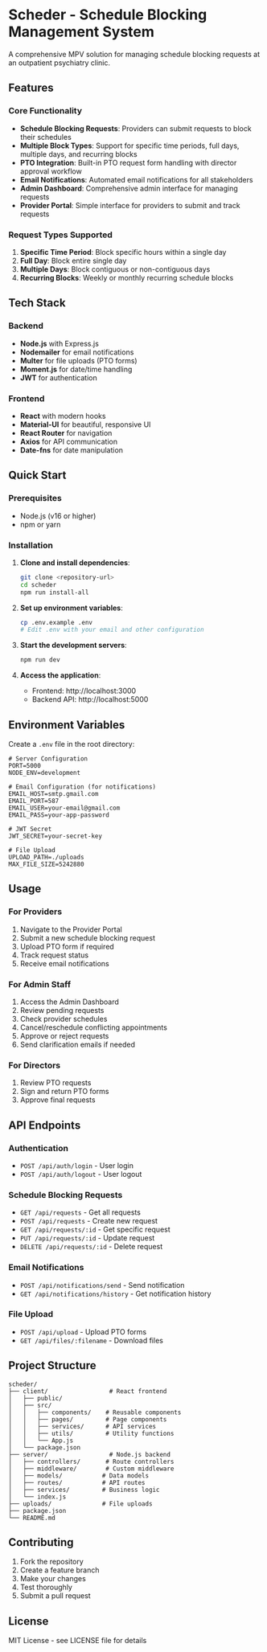 # Scheder - Schedule Blocking Management System

A comprehensive MPV solution for managing schedule blocking requests at an outpatient psychiatry clinic.

## Features

### Core Functionality
- **Schedule Blocking Requests**: Providers can submit requests to block their schedules
- **Multiple Block Types**: Support for specific time periods, full days, multiple days, and recurring blocks
- **PTO Integration**: Built-in PTO request form handling with director approval workflow
- **Email Notifications**: Automated email notifications for all stakeholders
- **Admin Dashboard**: Comprehensive admin interface for managing requests
- **Provider Portal**: Simple interface for providers to submit and track requests

### Request Types Supported
1. **Specific Time Period**: Block specific hours within a single day
2. **Full Day**: Block entire single day
3. **Multiple Days**: Block contiguous or non-contiguous days
4. **Recurring Blocks**: Weekly or monthly recurring schedule blocks

## Tech Stack

### Backend
- **Node.js** with Express.js
- **Nodemailer** for email notifications
- **Multer** for file uploads (PTO forms)
- **Moment.js** for date/time handling
- **JWT** for authentication

### Frontend
- **React** with modern hooks
- **Material-UI** for beautiful, responsive UI
- **React Router** for navigation
- **Axios** for API communication
- **Date-fns** for date manipulation

## Quick Start

### Prerequisites
- Node.js (v16 or higher)
- npm or yarn

### Installation

1. **Clone and install dependencies**:
   ```bash
   git clone <repository-url>
   cd scheder
   npm run install-all
   ```

2. **Set up environment variables**:
   ```bash
   cp .env.example .env
   # Edit .env with your email and other configuration
   ```

3. **Start the development servers**:
   ```bash
   npm run dev
   ```

4. **Access the application**:
   - Frontend: http://localhost:3000
   - Backend API: http://localhost:5000

## Environment Variables

Create a `.env` file in the root directory:

```env
# Server Configuration
PORT=5000
NODE_ENV=development

# Email Configuration (for notifications)
EMAIL_HOST=smtp.gmail.com
EMAIL_PORT=587
EMAIL_USER=your-email@gmail.com
EMAIL_PASS=your-app-password

# JWT Secret
JWT_SECRET=your-secret-key

# File Upload
UPLOAD_PATH=./uploads
MAX_FILE_SIZE=5242880
```

## Usage

### For Providers
1. Navigate to the Provider Portal
2. Submit a new schedule blocking request
3. Upload PTO form if required
4. Track request status
5. Receive email notifications

### For Admin Staff
1. Access the Admin Dashboard
2. Review pending requests
3. Check provider schedules
4. Cancel/reschedule conflicting appointments
5. Approve or reject requests
6. Send clarification emails if needed

### For Directors
1. Review PTO requests
2. Sign and return PTO forms
3. Approve final requests

## API Endpoints

### Authentication
- `POST /api/auth/login` - User login
- `POST /api/auth/logout` - User logout

### Schedule Blocking Requests
- `GET /api/requests` - Get all requests
- `POST /api/requests` - Create new request
- `GET /api/requests/:id` - Get specific request
- `PUT /api/requests/:id` - Update request
- `DELETE /api/requests/:id` - Delete request

### Email Notifications
- `POST /api/notifications/send` - Send notification
- `GET /api/notifications/history` - Get notification history

### File Upload
- `POST /api/upload` - Upload PTO forms
- `GET /api/files/:filename` - Download files

## Project Structure

```
scheder/
├── client/                 # React frontend
│   ├── public/
│   ├── src/
│   │   ├── components/    # Reusable components
│   │   ├── pages/         # Page components
│   │   ├── services/      # API services
│   │   ├── utils/         # Utility functions
│   │   └── App.js
│   └── package.json
├── server/                 # Node.js backend
│   ├── controllers/       # Route controllers
│   ├── middleware/        # Custom middleware
│   ├── models/           # Data models
│   ├── routes/           # API routes
│   ├── services/         # Business logic
│   └── index.js
├── uploads/              # File uploads
├── package.json
└── README.md
```

## Contributing

1. Fork the repository
2. Create a feature branch
3. Make your changes
4. Test thoroughly
5. Submit a pull request

## License

MIT License - see LICENSE file for details 